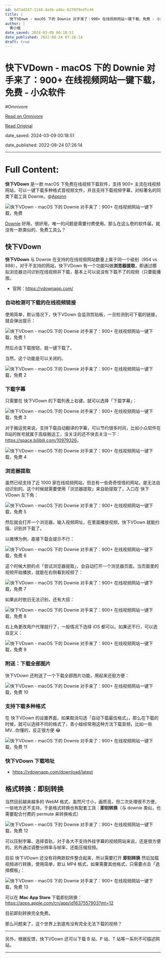 ```yaml
---
id: bd7ad247-1144-4a3b-a4bc-6278f9edfc46
title: |
  快下VDown - macOS 下的 Downie 对手来了：900+ 在线视频网站一键下载，免费 - 小众软件
author: |
  青小蛙
date_saved: 2024-03-09 00:18:51
date_published: 2022-08-24 07:26:14
draft: true
---
```


# 快下VDown - macOS 下的 Downie 对手来了：900+ 在线视频网站一键下载，免费 - 小众软件
#Omnivore

[Read on Omnivore](https://omnivore.app/me/v-down-mac-os-downie-900-18e21a64ee9)

[Read Original](https://www.appinn.com/vdown-for-macos/)

date_saved: 2024-03-09 00:18:51

date_published: 2022-08-24 07:26:14

--- 

# Full Content: 

**快下VDown** 是一款 macOS 下免费在线视频下载软件，支持 900+ 主流在线视频网站，可以一键下载多种格式音视频文件，并且支持下载视频字幕，对标著名的同类下载工具 Downie。@[Appinn](https://www.appinn.com/vdown-for-macos/) 

![快下VDown - macOS 下的 Downie 对手来了：900+ 在线视频网站一键下载，免费](https://proxy-prod.omnivore-image-cache.app/1608x700,sfZx48ejxqenNb10avovdApXIER7bgnJ-eE78tAgylkU/https://www.appinn.com/wp-content/uploads/2022/08/Appinn-2022-08-24T163908.190.jpg "快下VDown - macOS 下的 Downie 对手来了：900+ 在线视频网站一键下载，免费 1")

[Downie](https://www.appinn.com/downie-video-download-for-macos/) 好用，很好用，唯一的问题是需要付费使用。那么在这么卷的软件届，就没有一款类似的、免费工具么？

## 快下VDown

**快下VDown** 与 Downie 在支持的在线视频网站数量上属于同一个级别（954 vs 888），对于不支持的网站，快下VDown 有一个功能叫做**浏览器提取**，即通过模拟浏览器访问识别在线视频并下载，基本上可以说没有下载不了的视频（只要能播放。

* 官网：<https://vdownapp.com/>

### 自动检测可下载的在线视频链接

使用简单，默认情况下，快下VDown 会监测剪贴板，一旦检测到可下载的链接，就会弹出提示：

![快下VDown - macOS 下的 Downie 对手来了：900+ 在线视频网站一键下载，免费 1](https://proxy-prod.omnivore-image-cache.app/392x144,s8byl4TwbpFU-urdIxUmJJtZMxjjC8qgZ2ysmcoPr2_k/https://www.appinn.com/wp-content/uploads/2022/08/Screen-Appinn2022-08-24_16_02_54.jpg "快下VDown - macOS 下的 Downie 对手来了：900+ 在线视频网站一键下载，免费 2")

然后点击下载按钮，就一键下载了。

当然，这个功能是可以关闭的。

![快下VDown - macOS 下的 Downie 对手来了：900+ 在线视频网站一键下载，免费 2](https://proxy-prod.omnivore-image-cache.app/612x730,sc-ilCX0lLr2X70O_2puEsCFZNyceUeeNePyi_fTg1fY/https://www.appinn.com/wp-content/uploads/2022/08/Screen-Appinn2022-08-24_16_50_10.jpg "快下VDown - macOS 下的 Downie 对手来了：900+ 在线视频网站一键下载，免费 3")

### 下载字幕

只需要在 快下VDown 的下载列表上右键，就可以选择「下载字幕」：

![快下VDown - macOS 下的 Downie 对手来了：900+ 在线视频网站一键下载，免费 3](https://proxy-prod.omnivore-image-cache.app/544x264,sOCv7vsU6fb27LvICjS1jxA8vjK3mmhEhpTsIZoIPl-o/https://www.appinn.com/wp-content/uploads/2022/08/Screen-Appinn2022-08-24-17.41.13.jpg "快下VDown - macOS 下的 Downie 对手来了：900+ 在线视频网站一键下载，免费 4")

对于搬运党来说，支持下载自动翻译的字幕，可以节约很多时间，比如小众软件在 B站的账号就属于高级搬运工，没关注的还不快去关注一下：<https://space.bilibili.com/10979326>。

![快下VDown - macOS 下的 Downie 对手来了：900+ 在线视频网站一键下载，免费 4](https://proxy-prod.omnivore-image-cache.app/752x601,s_zDPVOChZ-FFqoQW0rRMvTCJiJVhwZ7VldFVZRIFZM4/https://www.appinn.com/wp-content/uploads/2022/08/Screen-Appinn2022-08-24_17_41_16.jpg "快下VDown - macOS 下的 Downie 对手来了：900+ 在线视频网站一键下载，免费 5")

### 浏览器提取

虽然已经支持了近 1000 家在线视频网站，但总有一些奇奇怪怪的网站，是无法自动识别的。这个时候就需要使用「浏览器提取」来自助提取了，入口在 快下VDown 左下角：

![快下VDown - macOS 下的 Downie 对手来了：900+ 在线视频网站一键下载，免费 5](https://proxy-prod.omnivore-image-cache.app/440x518,stx-dapa5rpQRFqMu0rCDzDPByFLD4sg0mTcRdjAoSgI/https://www.appinn.com/wp-content/uploads/2022/08/Screen-Appinn2022-08-24_17_51_03.jpg "快下VDown - macOS 下的 Downie 对手来了：900+ 在线视频网站一键下载，免费 6")

然后就会打开一个浏览器，输入视频网址，在里面播放视频，快下VDown 就能扫描、识别并下载了。

以微博为例，直接下载会提示不行：

![快下VDown - macOS 下的 Downie 对手来了：900+ 在线视频网站一键下载，免费 6](https://proxy-prod.omnivore-image-cache.app/372x394,swlZK6l9fzx-hwMRKlku7c0SRUnS1zAGC-VbrAC54gvw/https://www.appinn.com/wp-content/uploads/2022/08/Screen-Appinn2022-08-24_18_11_00.jpg "快下VDown - macOS 下的 Downie 对手来了：900+ 在线视频网站一键下载，免费 7")

这个时候大胆的点「尝试浏览器提取」，会自动打开一个浏览器页面，当页面里的视频开始播放，就能在右侧看到视频了：

![快下VDown - macOS 下的 Downie 对手来了：900+ 在线视频网站一键下载，免费 7](https://proxy-prod.omnivore-image-cache.app/924x709,sv_53iuL4T1l0k2FErOQOkItMvWOHa1P6WibNyuG8S10/https://www.appinn.com/wp-content/uploads/2022/08/Screen-Appinn2022-08-24_18_11_55.jpg "快下VDown - macOS 下的 Downie 对手来了：900+ 在线视频网站一键下载，免费 8")

如果此时依旧无法识别，还有大招：

![快下VDown - macOS 下的 Downie 对手来了：900+ 在线视频网站一键下载，免费 8](https://proxy-prod.omnivore-image-cache.app/1220x678,s68HZ9VgADt_xHtadIOllwJX2jEXQdV0qn3RtsYl4xzY/https://www.appinn.com/wp-content/uploads/2022/08/Screen-Appinn2022-08-24_18_13_33.jpg "快下VDown - macOS 下的 Downie 对手来了：900+ 在线视频网站一键下载，免费 9")

右上角更改用户代理就行了，一般情况下选择 iOS 都可以。如果还不行，可以选自定义：

![快下VDown - macOS 下的 Downie 对手来了：900+ 在线视频网站一键下载，免费 9](https://proxy-prod.omnivore-image-cache.app/636x584,sjOysqlAP_3_16nGUrpuZh_BQ1Imz22-5Q4x4tEe9uzQ/https://www.appinn.com/wp-content/uploads/2022/08/Screen-Appinn2022-08-24-18.18.33.jpg "快下VDown - macOS 下的 Downie 对手来了：900+ 在线视频网站一键下载，免费 10")

### 附送：下载全部图片

快下VDown 还附送了一个下载全部图片功能，用起来还挺方便：

![快下VDown - macOS 下的 Downie 对手来了：900+ 在线视频网站一键下载，免费 10](https://proxy-prod.omnivore-image-cache.app/427x402,sAjfV8b4Vic2hHWXiidjMf4n6M70bnt0BMDqba72zJRA/https://www.appinn.com/wp-content/uploads/2022/08/Screen-Appinn2022-08-24-18.18.44.jpg "快下VDown - macOS 下的 Downie 对手来了：900+ 在线视频网站一键下载，免费 11")

### 支持下载多种格式

在 快下VDown 的设置界面，如果取消勾选「自动下载最佳格式」，那么在下载的时候，就可以选择不同的格式了，青小蛙经常用这种方法下载音频，比如一些 MV…你懂的，反正很方便 😂

![快下VDown - macOS 下的 Downie 对手来了：900+ 在线视频网站一键下载，免费 11](https://proxy-prod.omnivore-image-cache.app/534x576,sQW2IrV5tkxUCLzgAiVkFUbxMJSkjEwR9BgUHXOfPC7s/https://www.appinn.com/wp-content/uploads/2022/08/Screen-Appinn2022-08-24-17.02.32.jpg "快下VDown - macOS 下的 Downie 对手来了：900+ 在线视频网站一键下载，免费 12")

### 快下VDown 下载地址

* <https://vdownapp.com/download/latest>

## 格式转换：**即刻转换**

当然目前越来越多的 WebM 格式，虽然尺寸小，画质高，但二次处理很不方便，一些地方还不支持，于是格式转换也有配套工具：**即刻转换**（与 downie 类似，也需要配合付费的 permute 来转换格式）

![快下VDown - macOS 下的 Downie 对手来了：900+ 在线视频网站一键下载，免费 12](https://proxy-prod.omnivore-image-cache.app/1524x1140,sPvhspxex3mOYslbJDeyiUpCHmj24Qf33KB_s025vXPY/https://www.appinn.com/wp-content/uploads/2022/08/Screen-Appinn2022-08-24_17_14_43.jpg "快下VDown - macOS 下的 Downie 对手来了：900+ 在线视频网站一键下载，免费 13")

可以压制字幕、选择音轨，对于各大不支持外挂字幕的视频网站来说，还是很方便的。另外通过调整分辨率与帧率，还能压缩视频。

目前 快下VDown 还没有将两款软件整合起来，所以需要打开 **即刻转换** 然后加载视频进行转换，使用简单，默认 MP4 格式，如果需要其他格式，只需要点击「选择模板」：

![快下VDown - macOS 下的 Downie 对手来了：900+ 在线视频网站一键下载，免费 13](https://proxy-prod.omnivore-image-cache.app/1524x1140,swB9gFvvy4WRL1jZZyPIaPGDBPbZmZS0yPS-YSsBd-J0/https://www.appinn.com/wp-content/uploads/2022/08/Screen-Appinn2022-08-24_17_17_49.jpg "快下VDown - macOS 下的 Downie 对手来了：900+ 在线视频网站一键下载，免费 14")

可以在 **Mac App Store** 下载即刻转换：<https://apps.apple.com/cn/app/id1637557903?mt=12>

目前即刻转换完全免费。

那么问题来了，这个世界上到底有没有完全无法下载的视频？

---

另外，根据反馈，快下VDown 还可以下载 B 站、P 站、T 站等一系列不可描述网站。

---

